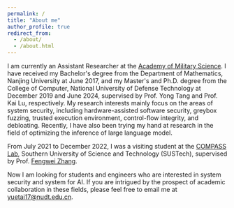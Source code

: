 ```yaml
---
permalink: /
title: "About me"
author_profile: true
redirect_from: 
  - /about/
  - /about.html
---
```


I am currently an Assistant Researcher at the [Academy of Military Science](https://zh.wikipedia.org/wiki/中国人民解放军军事科学院). I have received my Bachelor's degree from the Department of Mathematics, Nanjing University at June 2017, and my Master's and Ph.D. degree from the College of Computer, National University of Defense Technology at December 2019 and June 2024, supervised by Prof. Yong Tang and Prof. Kai Lu, respectively. My research interests mainly focus on the areas of system security, including hardware-assisted software security, greybox fuzzing, trusted execution environment, control-flow integrity, and debloating. Recently, I have also been trying my hand at research in the field of optimizing the inference of large language model.

From July 2021 to December 2022, I was a visiting student at the [COMPASS Lab](https://compass.sustech.edu.cn/index_en.html), Southern University of Science and Technology (SUSTech), supervised by Prof. [Fengwei Zhang](https://fengweiz.github.io/).

Now I am looking for students and engineers who are interested in system security and system for AI. If you are intrigued by the prospect of academic collaboration in these fields, please feel free to email me at [yuetai17@nudt.edu.cn](mailto:yuetai17@nudt.edu.cn).


